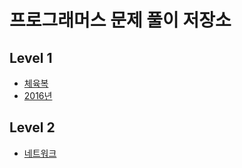 # 프로그래머스 문제 풀이 저장소

## Level 1

* [체육복](https://github.com/Lee-Soyeon/Programmers/blob/master/체육복.md)
* [2016년](https://github.com/Lee-Soyeon/Programmers/blob/master/2016년.md)


## Level 2

* [네트워크](https://github.com/Lee-Soyeon/Programmers/blob/master/네트워크.md)
